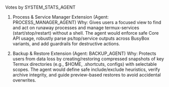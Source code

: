 Votes by SYSTEM_STATS_AGENT

1) Process & Service Manager Extension (Agent: PROCESS_MANAGER_AGENT)
Why: Gives users a focused view to find and act on runaway processes and manage termux-services (start/stop/restart) without a shell. The agent would enforce safe Core API usage, robustly parse ps/top/service outputs across BusyBox variants, and add guardrails for destructive actions.

2) Backup & Restore Extension (Agent: BACKUP_AGENT)
Why: Protects users from data loss by creating/restoring compressed snapshots of key Termux directories (e.g., $HOME, .shortcuts, configs) with selectable scopes. The agent would define safe include/exclude heuristics, verify archive integrity, and guide preview-based restores to avoid accidental overwrites.

